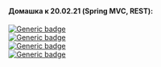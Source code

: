 ##
#### Домашка к 20.02.21 (Spring MVC, REST):
[![Generic badge](https://img.shields.io/badge/lev-Простой_Rest-red.svg)](https://github.com/MtsBrestJava/lev/)\
[![Generic badge](https://img.shields.io/badge/ost-Простой_Rest-green.svg)](https://github.com/MtsBrestJava/ost/)\
[![Generic badge](https://img.shields.io/badge/rag-Простой_Rest-red.svg)](https://github.com/MtsBrestJava/rag/)\
[![Generic badge](https://img.shields.io/badge/yak-Простой_Rest-red.svg)](https://github.com/MtsBrestJava/yak/)
